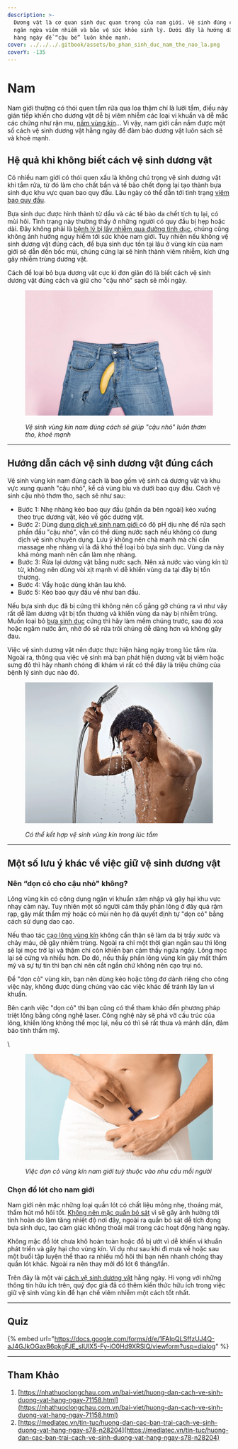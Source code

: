 ```yaml
---
description: >-
  Dương vật là cơ quan sinh dục quan trọng của nam giới. Vệ sinh đúng cách giúp
  ngăn ngừa viêm nhiễm và bảo vệ sức khỏe sinh lý. Dưới đây là hướng dẫn vệ sinh
  hàng ngày để “cậu bé” luôn khỏe mạnh.
cover: ../../../.gitbook/assets/bo_phan_sinh_duc_nam_the_nao_la.png
coverY: -135
---
```


# Nam

Nam giới thường có thói quen tắm rửa qua loa thậm chí là lười tắm, điều này gián tiếp khiến cho dương vật dễ bị viêm nhiễm các loại vi khuẩn và dễ mắc các chứng như rận mu, [nấm vùng kín](https://nhathuoclongchau.com.vn/bai-viet/bi-nam-vung-kin-co-nguy-hiem-khong-54758.html)... Vì vậy, nam giới cần nắm được một số cách vệ sinh dương vật hằng ngày để đảm bảo dương vật luôn sách sẽ và khoẻ mạnh.

## Hệ quả khi không biết cách vệ sinh dương vật&#x20;

Có nhiều nam giới có thói quen xấu là không chú trọng vệ sinh dương vật khi tắm rửa, từ đó làm cho chất bẩn và tế bào chết đọng lại tạo thành bựa sinh dục khu vực quan bao quy đầu. Lâu ngày có thể dẫn tới tình trạng [viêm bao quy đầu](https://nhathuoclongchau.com.vn/bai-viet/dau-hieu-va-trieu-chung-cua-viem-bao-quy-dau-42934.html).

Bựa sinh dục được hình thành từ dầu và các tế bào da chết tích tụ lại, có mùi hôi. Tình trạng này thường thấy ở những người có quy đầu bị hẹp hoặc dài. Đây không phải là [bệnh lý bị lây nhiễm qua đường tình dục](https://nhathuoclongchau.com.vn/bai-viet/nhung-benh-pho-bien-lay-qua-duong-tinh-duc-nguy-hiem-47470.html), chúng cũng không ảnh hưởng nguy hiểm tới sức khỏe nam giới. Tuy nhiên nếu không vệ sinh dương vật đúng cách, để bựa sinh dục tồn tại lâu ở vùng kín của nam giới sẽ dẫn đến bốc mùi, chúng cứng lại sẽ hình thành viêm nhiễm, kích ứng gây nhiễm trùng dương vật.&#x20;

Cách để loại bỏ bựa dương vật cực kì đơn giản đó là biết cách vệ sinh dương vật đúng cách và giữ cho "cậu nhỏ" sạch sẽ mỗi ngày.

<figure><img src="../../../.gitbook/assets/huong_dan_cach_ve_sinh_duong_vat.png" alt=""><figcaption><p><em>Vệ sinh vùng kín nam đúng cách sẽ giúp "cậu nhỏ" luôn thơm tho, khoẻ mạnh</em></p></figcaption></figure>

***

## Hướng dẫn cách vệ sinh dương vật đúng cách

Vệ sinh vùng kín nam đúng cách là bao gồm vệ sinh cả dương vật và khu vực xung quanh "cậu nhỏ", kể cả vùng bìu và dưới bao quy đầu. Cách vệ sinh cậu nhỏ thơm tho, sạch sẽ như sau:

* Bước 1: Nhẹ nhàng kéo bao quy đầu (phần da bên ngoài) kéo xuống theo trục dương vật, kéo về gốc dương vật.
* Bước 2: Dùng [dung dịch vệ sinh nam giới ](https://nhathuoclongchau.com.vn/bai-viet/top-5-dung-dich-ve-sinh-nam-duoc-tin-dung-tren-thi-truong-hien-nay-58383.html)có độ pH dịu nhẹ để rửa sạch phần đầu "cậu nhỏ", vẫn có thể dùng nước sạch nếu không có dung dịch vệ sinh chuyên dụng. Lưu ý không nên chà mạnh mà chỉ cần massage nhẹ nhàng vì là đã khó thể loại bỏ bựa sinh dục. Vùng da này khá mỏng manh nên cần làm nhẹ nhàng.
* Bước 3: Rửa lại dương vật bằng nước sạch. Nên xả nước vào vùng kín từ từ, không nên dùng vòi xịt mạnh vì dễ khiến vùng da tại đây bị tổn thương.
* Bước 4: Vẩy hoặc dùng khăn lau khô.
* Bước 5: Kéo bao quy đầu về như ban đầu.

Nếu bựa sinh dục đã bị cứng thì không nên cố gắng gỡ chúng ra vì như vậy rất dễ làm dương vật bị tổn thương và khiến vùng da này bị nhiễm trùng. Muốn loại bỏ [bựa sinh dục](https://nhathuoclongchau.com.vn/bai-viet/bua-sinh-duc-la-gi-do-nguyen-nhan-nao-gay-nen-62506.html) cứng thì hãy làm mềm chúng trước, sau đó xoa hoặc ngâm nước ấm, nhờ đó sẽ rửa trôi chúng dễ dàng hơn và không gây đau.

Việc vệ sinh dương vật nên được thực hiện hàng ngày trong lúc tắm rửa. Ngoài ra, thông qua việc vệ sinh mà bạn phát hiện dương vật bị viêm hoặc sưng đỏ thì hãy nhanh chóng đi khám vì rất có thể đây là triệu chứng của bệnh lý sinh dục nào đó.

<figure><img src="../../../.gitbook/assets/huong_dan_cach_ve_sinh_duong_vat (1).png" alt=""><figcaption><p><em>Có thể kết hợp vệ sinh vùng kín trong lúc tắm</em></p></figcaption></figure>

***

## Một số lưu ý khác về việc giữ vệ sinh dương vật

### Nên “dọn cỏ cho cậu nhỏ" không?

Lông vùng kín có công dụng ngăn vi khuẩn xâm nhập và gây hại khu vực nhạy cảm này. Tuy nhiên một số người cảm thấy phần lông ở đây quá rậm rạp, gây mất thẩm mỹ hoặc có mùi nên họ đã quyết định tự "dọn cỏ" bằng cách sử dụng dao cạo.

Nếu thao tác [cạo lông vùng kín](https://nhathuoclongchau.com.vn/bai-viet/cao-long-vung-kin-nam-co-anh-huong-gi-khong-63504.html) không cẩn thận sẽ làm da bị trầy xước và chảy máu, dễ gây nhiễm trùng. Ngoài ra chỉ một thời gian ngắn sau thì lông sẽ lại mọc trở lại và thậm chí còn khiến bạn cảm thấy ngứa ngáy. Lông mọc lại sẽ cứng và nhiều hơn. Do đó, nếu thấy phần lông vùng kín gây mất thẩm mỹ và sự tự tin thì bạn chỉ nên cắt ngắn chứ không nên cạo trụi nó.

Để "dọn cỏ" vùng kín, bạn nên dùng kéo hoặc tông đơ dành riêng cho công việc này, không được dùng chúng vào các việc khác để tránh lây lan vi khuẩn.

Bên cạnh việc "dọn cỏ" thì bạn cũng có thể tham khảo đến phương pháp triệt lông bằng công nghệ laser. Công nghệ này sẽ phá vỡ cấu trúc của lông, khiến lông không thể mọc lại, nếu có thì sẽ rất thưa và mảnh dần, đảm bảo tính thẩm mỹ.

\


<figure><img src="../../../.gitbook/assets/huong_dan_cach_ve_sinh_duong_vat (2).png" alt=""><figcaption><p><em>Việc dọn cỏ vùng kín nam giới tuỳ thuộc vào nhu cầu mỗi người</em></p></figcaption></figure>

### Chọn đồ lót cho nam giới&#x20;

Nam giới nên mặc những loại quần lót có chất liệu mỏng nhẹ, thoáng mát, thấm hút mồ hôi tốt. [Không nên mặc quần bó sát](https://nhathuoclongchau.com.vn/bai-viet/tac-hai-khi-mac-quan-lot-chat-voi-nam-gioi-66111.html) vì sẽ gây ảnh hưởng tới tinh hoàn do làm tăng nhiệt độ nơi đây, ngoài ra quần bó sát dễ tích đọng bựa sinh dục, tạo cảm giác không thoải mái trong các hoạt động hàng ngày.

Không mặc đồ lót chưa khô hoàn toàn hoặc đồ bị ướt vì dễ khiến vi khuẩn phát triển và gây hại cho vùng kín. Ví dụ như sau khi đi mưa về hoặc sau một buổi tập luyện thể thao ra nhiều mồ hôi thì bạn nên nhanh chóng thay quần lót khác. Ngoài ra nên thay mới đồ lót 6 tháng/lần.

Trên đây là một vài [cách vệ sinh dương vật](https://nhathuoclongchau.com.vn/bai-viet/huong-dan-cach-ve-sinh-duong-vat-hang-ngay-71158.html) hằng ngày. Hi vọng với những thông tin hữu ích trên, quý đọc giả đã có thêm kiến thức hữu ích trong việc giữ vệ sinh vùng kín để hạn chế viêm nhiễm một cách tốt nhất.

***

## Quiz

{% embed url="https://docs.google.com/forms/d/e/1FAIpQLSffzUJ4Q-aJ4GJkOGaxB6pkgFJE_sIUlX5-Fy-iO0Hd9XRSIQ/viewform?usp=dialog" %}



***

## Tham Khảo&#x20;

1. [https://nhathuoclongchau.com.vn/bai-viet/huong-dan-cach-ve-sinh-duong-vat-hang-ngay-71158.html](https://nhathuoclongchau.com.vn/bai-viet/huong-dan-cach-ve-sinh-duong-vat-hang-ngay-71158.html)
2. [https://medlatec.vn/tin-tuc/huong-dan-cac-ban-trai-cach-ve-sinh-duong-vat-hang-ngay-s78-n28204](https://medlatec.vn/tin-tuc/huong-dan-cac-ban-trai-cach-ve-sinh-duong-vat-hang-ngay-s78-n28204)

